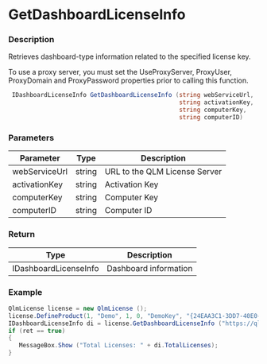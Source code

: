 # GetDashboardLicenseInfo

### Description

Retrieves dashboard-type information related to the specified license key.

To use a proxy server, you must set the UseProxyServer, ProxyUser, ProxyDomain and ProxyPassword properties prior to calling this function.

```csharp
 IDashboardLicenseInfo GetDashboardLicenseInfo (string webServiceUrl,
                                                string activationKey, 
                                                string computerKey,
                                                string computerID)
```

### Parameters

| Parameter     |  Type  | Description                   |
| ------------- | :----: | ----------------------------- |
| webServiceUrl | string | URL to the QLM License Server |
| activationKey | string | Activation Key                |
| computerKey   | string | Computer Key                  |
| computerID    | string | Computer ID                   |

### Return

| Type                  | Description           |
| --------------------- | --------------------- |
| IDashboardLicenseInfo | Dashboard information |

### Example

```csharp
QlmLicense license = new QlmLicense ();
license.DefineProduct(1, "Demo", 1, 0, "DemoKey", "{24EAA3C1-3DD7-40E0-AEA3-D20AA17A6005}");
IDashboardLicenseInfo di = license.GetDashboardLicenseInfo ("https://qlm3.net/qlmdemo/qlmLicenseServer/qlmservice.asmx", "AXXX", "UXXX", Environment.MachineName);
if (ret == true)
{
   MessageBox.Show ("Total Licenses: " + di.TotalLicenses);
}
```
